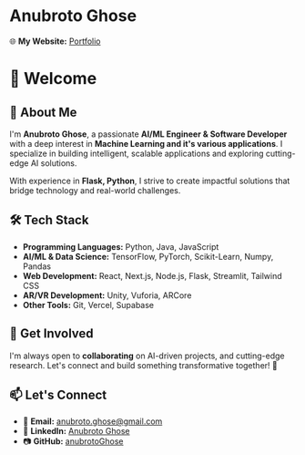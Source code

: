 # Anubroto Ghose

🌐 **My Website:** [Portfolio](https://frabjous-lamington-da3af3.netlify.app/)  

# 👋 Welcome

## 🚀 About Me

I'm **Anubroto Ghose**, a passionate **AI/ML Engineer & Software Developer** with a deep interest in **Machine Learning and it's various applications**. I specialize in building intelligent, scalable applications and exploring cutting-edge AI solutions.

With experience in **Flask, Python**, I strive to create impactful solutions that bridge technology and real-world challenges.

## 🛠️ Tech Stack

- **Programming Languages:** Python, Java, JavaScript
- **AI/ML & Data Science:** TensorFlow, PyTorch, Scikit-Learn, Numpy, Pandas  
- **Web Development:** React, Next.js, Node.js, Flask, Streamlit, Tailwind CSS
- **AR/VR Development:** Unity, Vuforia, ARCore  
- **Other Tools:** Git, Vercel, Supabase  

## 📢 Get Involved

I'm always open to **collaborating** on AI-driven projects, and cutting-edge research. Let's connect and build something transformative together! 🚀

## 📫 Let's Connect

- 📩 **Email:** [anubroto.ghose@gmail.com](mailto:anubroto.ghose@gmail.com)  
- 🔗 **LinkedIn:** [Anubroto Ghose](https://www.linkedin.com/in/anubroto-ghose-668bb1232/)  
- 📷 **GitHub:** [anubrotoGhose](https://github.com/anubrotoGhose)
